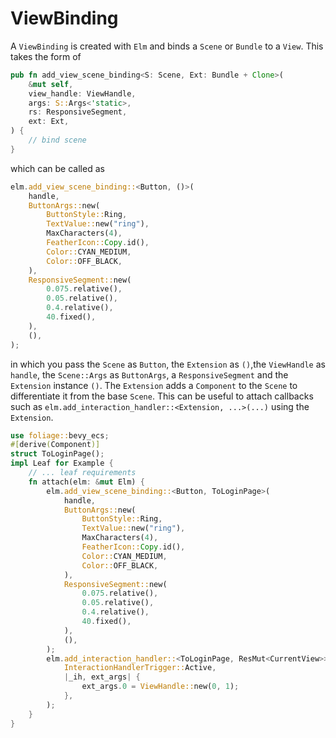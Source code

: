 # ViewBinding

A `ViewBinding` is created with `Elm` and binds a `Scene` or `Bundle` to a `View`.
This takes the form of 
```rust
pub fn add_view_scene_binding<S: Scene, Ext: Bundle + Clone>(
    &mut self,
    view_handle: ViewHandle,
    args: S::Args<'static>,
    rs: ResponsiveSegment,
    ext: Ext,
) {
    // bind scene
}
```
which can be called as
```rust
elm.add_view_scene_binding::<Button, ()>(
    handle,
    ButtonArgs::new(
        ButtonStyle::Ring,
        TextValue::new("ring"),
        MaxCharacters(4),
        FeatherIcon::Copy.id(),
        Color::CYAN_MEDIUM,
        Color::OFF_BLACK,
    ),
    ResponsiveSegment::new(
        0.075.relative(),
        0.05.relative(),
        0.4.relative(),
        40.fixed(),
    ),
    (),
);
```
in which you pass the `Scene` as `Button`, the `Extension` as `()`,the `ViewHandle` as `handle`,
the `Scene::Args` as `ButtonArgs`, a `ResponsiveSegment` and the `Extension` instance `()`.
The `Extension` adds a `Component` to the `Scene` to differentiate it from the base `Scene`. 
This can be useful to attach callbacks such as `elm.add_interaction_handler::<Extension, ...>(...)` using the `Extension`.

```rust
use foliage::bevy_ecs;
#[derive(Component)]
struct ToLoginPage();
impl Leaf for Example {
    // ... leaf requirements
    fn attach(elm: &mut Elm) {
        elm.add_view_scene_binding::<Button, ToLoginPage>(
            handle,
            ButtonArgs::new(
                ButtonStyle::Ring,
                TextValue::new("ring"),
                MaxCharacters(4),
                FeatherIcon::Copy.id(),
                Color::CYAN_MEDIUM,
                Color::OFF_BLACK,
            ),
            ResponsiveSegment::new(
                0.075.relative(),
                0.05.relative(),
                0.4.relative(),
                40.fixed(),
            ),
            (),
        );
        elm.add_interaction_handler::<ToLoginPage, ResMut<CurrentView>>(
            InteractionHandlerTrigger::Active,
            |_ih, ext_args| {
                ext_args.0 = ViewHandle::new(0, 1);
            },
        );
    }
}

```